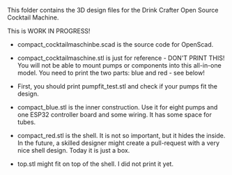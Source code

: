 This folder contains the 3D design files for the Drink Crafter Open Source Cocktail Machine.

This is WORK IN PROGRESS!


* compact_cocktailmaschinbe.scad is the source code for OpenScad.

* compact_cocktailmaschine.stl is just for reference - DON'T PRINT THIS! You will not be able to mount pumps or components into this all-in-one model. You need to print the two parts: blue and red - see below!

* First, you should print pumpfit_test.stl and check if your pumps fit the design.

* compact_blue.stl is the inner construction. Use it for eight pumps and one ESP32 controller board and some wiring. It has some space for tubes.

* compact_red.stl is the shell. It is not so important, but it hides the inside. In the future, a skilled designer might create a pull-request with a very nice shell design. Today it is just a box.

* top.stl might fit on top of the shell. I did not print it yet. 

